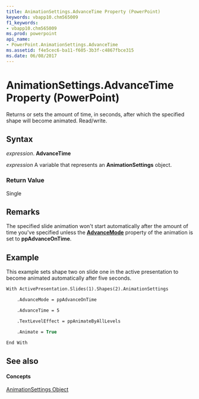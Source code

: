 ```yaml
---
title: AnimationSettings.AdvanceTime Property (PowerPoint)
keywords: vbapp10.chm565009
f1_keywords:
- vbapp10.chm565009
ms.prod: powerpoint
api_name:
- PowerPoint.AnimationSettings.AdvanceTime
ms.assetid: f4e5cec6-ba11-f605-3b3f-c4867fbce315
ms.date: 06/08/2017
---
```



# AnimationSettings.AdvanceTime Property (PowerPoint)

Returns or sets the amount of time, in seconds, after which the specified shape will become animated. Read/write.


## Syntax

 _expression_. **AdvanceTime**

 _expression_ A variable that represents an **AnimationSettings** object.


### Return Value

Single


## Remarks

The specified slide animation won't start automatically after the amount of time you've specified unless the **[AdvanceMode](slideshowsettings-advancemode-property-powerpoint.md)** property of the animation is set to **ppAdvanceOnTime**.


## Example

This example sets shape two on slide one in the active presentation to become animated automatically after five seconds.


```vb
With ActivePresentation.Slides(1).Shapes(2).AnimationSettings

    .AdvanceMode = ppAdvanceOnTime

    .AdvanceTime = 5

    .TextLevelEffect = ppAnimateByAllLevels

    .Animate = True

End With


```


## See also


#### Concepts


[AnimationSettings Object](animationsettings-object-powerpoint.md)

